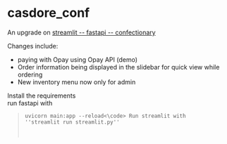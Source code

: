 # casdore_conf

An upgrade on [streamlit -- fastapi -- confectionary](https://github.com/casdore/streamlit---fastapi---confectionery-application)

Changes include: 
- paying with Opay using Opay API (demo)
- Order information being displayed in the slidebar for quick view while ordering
- New inventory menu now only for admin



Install the requirements <br/>
run fastapi with <br/>
> <code>uvicorn main:app --reload<\code>
Run streamlit with 
''streamlit run streamlit.py''
